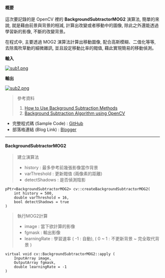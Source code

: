 #### 概要

這次要記錄的是 OpenCV 裡的 **BackgroundSubtractorMOG2** 演算法, 簡單的來說, 就是藉由前景與背景的相減, 計算出改變或者移動中的圖像, 除此之外還能透過學習新的影像, 不斷的改變背景。

在程式中, 主要透過 MOG2 演算法計算出移動圖像, 配合高斯模糊、二值化等等, 去除風吹草動的細微雜訊, 並且設定移動比率的閥值, 藉此實現簡易的移動偵測。

**輸入**

[![](https://lh3.googleusercontent.com/-GHDPJIvZPSM/WO4wz0uRkPI/AAAAAAAAJJM/egrdUw2P9owOj3yvxOSA_dvsOuO8xRPIwCE0/s850/sub1.png "sub1.png")](https://lh3.googleusercontent.com/KTtjwzThrWjD8M84KLRnG7LC3PhnRKwOsTBc_JM8E8Lz7FhHS5iquHcwqCx-MYEEZeR7z6VUXhQaiu86ovhtLvoKLjWJoqRsfsJmCg=w3098-h1307-rw-no)

**輸出**

[![](https://lh3.googleusercontent.com/-OypLRZovC6A/WO4xDRzQXqI/AAAAAAAAJJc/GaSD4D4PcZ4yKryw8FXvXUnbqrDbAsrKgCE0/s850/sub2.png "sub2.png")](https://lh3.googleusercontent.com/NIqGV1mi8j-65Gc4wVFbwm3EhzWRDeyZR-VTtjgi8dYZPVD6Efey5fAOHrlN_hJ2RCxaNx-x3LtlOQeEXK7aEtmQQWIspiM_wfeNrQ=w3098-h1307-rw-no)


>參考資料
>1. [How to Use Background Subtraction Methods](http://docs.opencv.org/trunk/d1/dc5/tutorial_background_subtraction.html)
>2. [Background Subtraction Algorithm using OpenCV](https://ccw1986.blogspot.tw/2016/03/background-subtraction-algorithm-using.html)


* 完整程式碼 (Sample Code) : [GitHub](https://github.com/jasperyen/opencv-examples/blob/master/cpp/Background_Subtraction_MOG2/Background_Subtraction_MOG2/main.cpp)
* 部落格連結 (Blog Link) : [Blogger](https://jasper1996826.blogspot.tw/2017/04/opencv-background-subtraction_61.html)

---

#### BackgroundSubtractorMOG2

>建立演算法
>
>- history : 最多參考前幾張影像當作背景
>- varThreshold : 更新閥值 (兩像素的距離)
>- detectShadows : 是否偵測陰影
```
pPtr<BackgroundSubtractorMOG2> cv::createBackgroundSubtractorMOG2(
	int history = 500,
	double varThreshold = 16, 
	bool detectShadows = true
)
```

>執行MOG2計算
>
>- image : 當下欲計算的影像
>- fgmask : 輸出影像
>- learningRate : 學習速率 ( -1 : 自動), ( 0 ~ 1 : 不更新背景 ~ 完全取代背景 )
```
virtual void cv::BackgroundSubtractorMOG2::apply (
	InputArray image, 
	OutputArray fgmask, 
	double learningRate = -1
)
```
